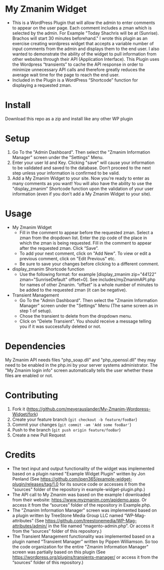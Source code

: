 # My Zmanim Widget
* This is a WordPress Plugin that will allow the admin to enter comments to appear on the user page.  Each comment includes a zman which is selected by the admin.
For Example "Today Shachris will be at (Sunrise).  
             Brachos will start 30 minutes beforehand."
I wrote this plugin as an exercise creating wordpress widget that accepts a variable number of input comments from the admin and displays them to the end user.  I also wanted to demonstrate the ability of the widget to pull information from other websites through their API (Application Interface).  This Plugin uses the Wordpress “transients” to cache the API response in order to minimize unnecessary API calls and therefore greatly reduces the average wait time for the page to reach the end user. 
* Included in the Plugin is a WordPress “Shortcode” function for displaying a requested zman.
# Install
Download this repo as a zip and install like any other WP plugin
# Setup
1. Go To the "Admin Dashboard".  Then select the "Zmanim Information Manager" screen under the "Settings" Menu.
2. Enter your user Id and Key.  Clicking "save" will cause your information to be validated and saved to the database.  Don’t proceed to the next step unless your information is confirmed to be valid.
3. Add a My Zmanim Widget to your site. Now you’re ready to enter as many comments as you want!  You will also have the ability to use the "display_zmanim” Shortcode function upon the validation of your user information (even if you don’t add a My Zmanim Widget to your site).  
# Usage
* My Zmanim Widget
    * Fill in the comment to appear before the requested zman.  Select a zman from the dropdown list.  Enter the zip code of the place in which the zman is being requested.  Fill in the comment to appear after the requested zman.  Click “Save”.
    * To add your next comment, click on "Add New".  To view or edit a previous comment, click on "Edit Previous" etc.  
    * Be sure to save your changes before clicking to a different comment. 
* display_zmanim Shortcode function
	* Use the following format:  for example [display_zmanim zip="44122" zman="SunriseDefault" offset=0].  See includes/myZmanimAPI.php for names of other Zmanim.  “offset” is a whole number of minutes to be added to the requested zman (it can be negative).
* Transient Management
    * Go To the "Admin Dashboard".  Then select the "Zmanim Information Manager" screen under the "Settings" Menu (The same screen as in step 1 of setup).
    * Chose the transient to delete from the dropdown menu.
    * Click on "Delete Transient".  You should receive a message telling you if it was successfully deleted or not.
# Dependencies
My Zmanim API needs files "php_soap.dll" and "php_openssl.dll" they may need to be enabled in the php.ini by your server systems administrator.  The "My Zmanim login info" screen automatically tells the user whether these files are enabled or not.
# Contributing
1. Fork it (<https://github.com/meyerauslander/My-Zmanim-Wordpress-Widget/fork>)
2. Create your feature branch (`git checkout -b feature/fooBar`)
3. Commit your changes (`git commit -am 'Add some fooBar'`)
4. Push to the branch (`git push origin feature/fooBar`)
5. Create a new Pull Request
# Credits
* The text input and output functionality of the widget was implemented based on a plugin named "Example Widget Plugin" written by Jon Penland (See https://github.com/jpen365/example-widget-plugin/releases/tag/1.0 for its source code or accesses it from the "sources" folder of the repository in example-widget-plugin.php.)
* The API call to My Zmanim was based on the example I downloaded from their website: https://www.myzmanim.com/apidemo.aspx.  Or access it from the “sources” folder of the repository in Example.php.
* The "Zmanim Information Manager" screen was implemented based on a plugin written by TreeStone Media Group LLC named “WP-Mag-attributes” (See https://github.com/treestonemedia/WP-Mag-attributes/admin/ in the file named “magento-admin.php”.  Or access it from the “sources” folder of this repository.)
* The Transient Management functionality was implemented based on a plugin named “Transient Manager” written by Pippen Williamson.  So too the code organization for the entire "Zmanim Information Manager" screen was partially based on this plugin (See https://wordpress.org/plugins/transients-manager/ or access it from the “sources” folder of this repository.)
